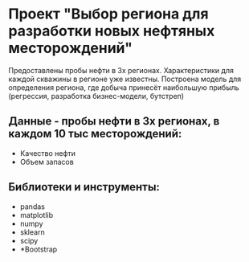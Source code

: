 # Проект "Выбор региона для разработки новых нефтяных месторождений"

Предоставлены пробы нефти в 3х регионах. Характеристики для каждой скважины в регионе уже известны. Построена модель для определения региона, где добыча принесёт наибольшую прибыль (регрессия, разработка бизнес-модели, бутстреп)

## Данные - пробы нефти в 3х регионах, в каждом 10 тыс месторождений:
* Качество нефти
* Объем запасов

## Библиотеки и инструменты:
* pandas
* matplotlib
* numpy
* sklearn
* scipy
* *Bootstrap

